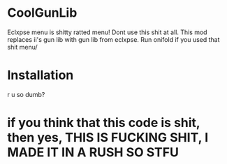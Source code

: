 # CoolGunLib

Eclxpse menu is shitty ratted menu! Dont use this shit at all. This mod replaces ii's gun lib with gun lib from eclxpse. Run onifold if you used that shit menu/

# Installation

r u so dumb?

# if you think that this code is shit, then yes, THIS IS FUCKING SHIT, I MADE IT IN A RUSH SO STFU
